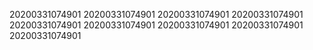 20200331074901
20200331074901
20200331074901
20200331074901
20200331074901
20200331074901
20200331074901
20200331074901
20200331074901
